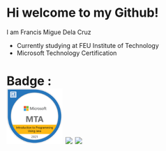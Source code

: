 # Hi welcome to my Github!

I am Francis Migue Dela Cruz
  - Currently studying at FEU Institute of Technology
  - Microsoft Technology Certification

# Badge : <br> <a href="https://www.youracclaim.com/badges/dac02392-38d7-4b70-bb50-34f7110c8278/public_url"><img src ="mta-introduction-to-programming-using-java-certified-2021.png" width =128px></a> <a href="https://www.youracclaim.com/badges/dac02392-38d7-4b70-bb50-34f7110c8278/public_url"><img src ="https://images.credly.com/size/680x680/images/35985f2b-38d6-4b6f-8e63-42b17d3b5c69/DEVASC_Learning_Badge.png" width =128px></a> <a href="https://www.youracclaim.com/badges/dac02392-38d7-4b70-bb50-34f7110c8278/public_url"><img src ="[https://images.credly.com/size/680x680/images/35985f2b-38d6-4b6f-8e63-42b17d3b5c69/DEVASC_Learning_Badge.png](https://images.credly.com/size/680x680/images/70d71df5-f3dc-4380-9b9d-f22513a70417/CCNAITN__1_.png)" width =128px></a>
